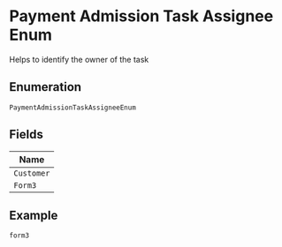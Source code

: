 
# Payment Admission Task Assignee Enum

Helps to identify the owner of the task

## Enumeration

`PaymentAdmissionTaskAssigneeEnum`

## Fields

| Name |
|  --- |
| `Customer` |
| `Form3` |

## Example

```
form3
```

